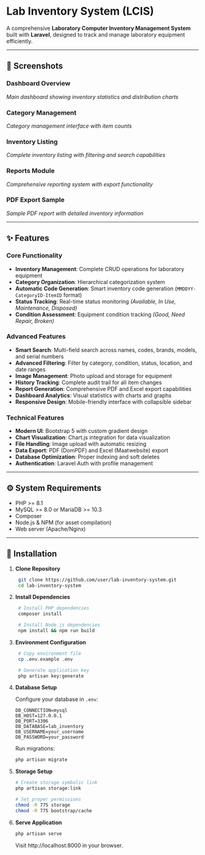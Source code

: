 # Lab Inventory System (LCIS)

A comprehensive **Laboratory Computer Inventory Management System** built with **Laravel**, designed to track and manage laboratory equipment efficiently.

---

## 📸 Screenshots

### Dashboard Overview
*Main dashboard showing inventory statistics and distribution charts*

### Category Management
*Category management interface with item counts*

### Inventory Listing
*Complete inventory listing with filtering and search capabilities*

### Reports Module
*Comprehensive reporting system with export functionality*

### PDF Export Sample
*Sample PDF report with detailed inventory information*

---

## ✨ Features

### Core Functionality
- **Inventory Management**: Complete CRUD operations for laboratory equipment  
- **Category Organization**: Hierarchical categorization system  
- **Automatic Code Generation**: Smart inventory code generation (`MMDDYY-CategoryID-ItemID` format)  
- **Status Tracking**: Real-time status monitoring *(Available, In Use, Maintenance, Disposed)*  
- **Condition Assessment**: Equipment condition tracking *(Good, Need Repair, Broken)*  

### Advanced Features
- **Smart Search**: Multi-field search across names, codes, brands, models, and serial numbers  
- **Advanced Filtering**: Filter by category, condition, status, location, and date ranges  
- **Image Management**: Photo upload and storage for equipment  
- **History Tracking**: Complete audit trail for all item changes  
- **Report Generation**: Comprehensive PDF and Excel export capabilities  
- **Dashboard Analytics**: Visual statistics with charts and graphs  
- **Responsive Design**: Mobile-friendly interface with collapsible sidebar  

### Technical Features
- **Modern UI**: Bootstrap 5 with custom gradient design  
- **Chart Visualization**: Chart.js integration for data visualization  
- **File Handling**: Image upload with automatic resizing  
- **Data Export**: PDF (DomPDF) and Excel (Maatwebsite) export  
- **Database Optimization**: Proper indexing and soft deletes  
- **Authentication**: Laravel Auth with profile management  

---

## ⚙️ System Requirements

- PHP >= 8.1  
- MySQL >= 8.0 or MariaDB >= 10.3  
- Composer  
- Node.js & NPM (for asset compilation)  
- Web server (Apache/Nginx)  

---

## 🚀 Installation

1. **Clone Repository**
   ```bash
    git clone https://github.com/user/lab-inventory-system.git
    cd lab-inventory-system

2. **Install Dependencies**
   ```bash
    # Install PHP dependencies
    composer install

    # Install Node.js dependencies
    npm install && npm run build

2. **Environment Configuration**
   ```bash
    # Copy environment file
    cp .env.example .env

    # Generate application key
    php artisan key:generate

4. **Database Setup**

    Configure your database in `.env`:

    ```env
    DB_CONNECTION=mysql
    DB_HOST=127.0.0.1
    DB_PORT=3306
    DB_DATABASE=lab_inventory
    DB_USERNAME=your_username
    DB_PASSWORD=your_password
    ```
    Run migrations:
    ```bash
    php artisan migrate
    ```
5. **Storage Setup**
    ```bash
    # Create storage symbolic link
    php artisan storage:link

    # Set proper permissions
    chmod -R 775 storage
    chmod -R 775 bootstrap/cache

6. **Serve Application**
    ```bash
    php artisan serve
    ```
    Visit http://localhost:8000 in your browser.